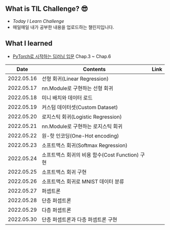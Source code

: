 ## What is TIL Challenge? :sunglasses:
* _Today I Learn Challenge_  
* 매일매일 내가 공부한 내용을 업로드하는 챌린지입니다. 

## What I learned
* [PyTorch로 시작하는 딥러닝 입문](https://wikidocs.net/52846) Chap.3 ~ Chap.6

|Date|Contents|Link|
|------|---|---|
|2022.05.16|선형 회귀(Linear Regression)||
|2022.05.17|nn.Module로 구현하는 선형 회귀||
|2022.05.18|미니 배치와 데이터 로드||
|2022.05.19|커스텀 데이터셋(Custom Dataset)||
|2022.05.20|로지스틱 회귀(Logistic Regression)||
|2022.05.21|nn.Module로 구현하는 로지스틱 회귀||
|2022.05.22|원-핫 인코딩(One-Hot encoding)||
|2022.05.23|소프트맥스 회귀(Softmax Regression)||
|2022.05.24|소프트맥스 회귀의 비용 함수(Cost Function) 구현||
|2022.05.25|소프트맥스 회귀 구현||
|2022.05.26|소프트맥스 회귀로 MNIST 데이터 분류||
|2022.05.27| 퍼셉트론||
|2022.05.28|단층 퍼셉트론||
|2022.05.29|다층 퍼셉트론||
|2022.05.30|단층 퍼셉트론과 다층 퍼셉트론 구현||









